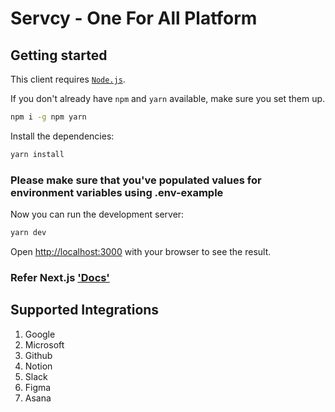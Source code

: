 # Servcy - One For All Platform

## Getting started

This client requires [`Node.js`](https://nodejs.org).

If you don't already have `npm` and `yarn` available, make sure you set them up.

```bash
npm i -g npm yarn
```

Install the dependencies:

```bash
yarn install
```

### Please make sure that you've populated values for environment variables using .env-example

Now you can run the development server:

```bash
yarn dev
```

Open [http://localhost:3000](http://localhost:3000) with your browser to see the result.

### Refer Next.js ['Docs'](https://nextjs.org/docs)

## Supported Integrations

1. Google
2. Microsoft
3. Github
4. Notion
5. Slack
6. Figma
7. Asana
